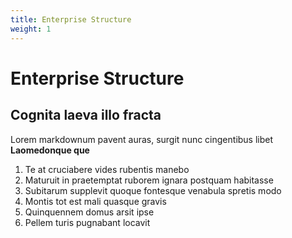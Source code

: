 ```yaml
---
title: Enterprise Structure
weight: 1
---
```

# Enterprise Structure

## Cognita laeva illo fracta

Lorem markdownum pavent auras, surgit nunc cingentibus libet **Laomedonque que**

1. Te at cruciabere vides rubentis manebo
2. Maturuit in praetemptat ruborem ignara postquam habitasse
3. Subitarum supplevit quoque fontesque venabula spretis modo
4. Montis tot est mali quasque gravis
5. Quinquennem domus arsit ipse
6. Pellem turis pugnabant locavit
